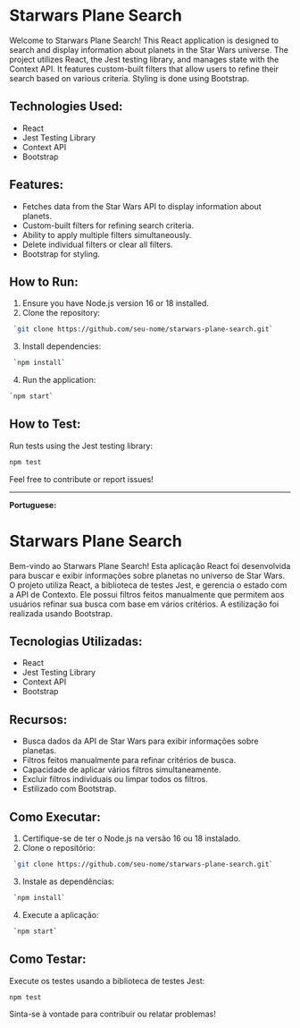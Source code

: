 # Starwars Plane Search

Welcome to Starwars Plane Search! This React application is designed to search and display information about planets in the Star Wars universe. The project utilizes React, the Jest testing library, and manages state with the Context API. It features custom-built filters that allow users to refine their search based on various criteria. Styling is done using Bootstrap.

## Technologies Used:

- React
- Jest Testing Library
- Context API
- Bootstrap

## Features:

- Fetches data from the Star Wars API to display information about planets.
- Custom-built filters for refining search criteria.
- Ability to apply multiple filters simultaneously.
- Delete individual filters or clear all filters.
- Bootstrap for styling.

## How to Run:

1. Ensure you have Node.js version 16 or 18 installed.
2. Clone the repository:
 
```bash
 `git clone https://github.com/seu-nome/starwars-plane-search.git`
```
3. Install dependencies: 

```bash
 `npm install`
```

4. Run the application:
   
  ```bash
`npm start`
```

## How to Test:

Run tests using the Jest testing library:

```bash
npm test
```

Feel free to contribute or report issues!

---

**Portuguese:**

# Starwars Plane Search

Bem-vindo ao Starwars Plane Search! Esta aplicação React foi desenvolvida para buscar e exibir informações sobre planetas no universo de Star Wars. O projeto utiliza React, a biblioteca de testes Jest, e gerencia o estado com a API de Contexto. Ele possui filtros feitos manualmente que permitem aos usuários refinar sua busca com base em vários critérios. A estilização foi realizada usando Bootstrap.

## Tecnologias Utilizadas:

- React
- Jest Testing Library
- Context API
- Bootstrap

## Recursos:

- Busca dados da API de Star Wars para exibir informações sobre planetas.
- Filtros feitos manualmente para refinar critérios de busca.
- Capacidade de aplicar vários filtros simultaneamente.
- Excluir filtros individuais ou limpar todos os filtros.
- Estilizado com Bootstrap.

## Como Executar:

1. Certifique-se de ter o Node.js na versão 16 ou 18 instalado.
2. Clone o repositório:

```bash
 `git clone https://github.com/seu-nome/starwars-plane-search.git`
```

3. Instale as dependências:

```bash
 `npm install`
```

4.  Execute a aplicação:

```bash
 `npm start`
```

## Como Testar:

Execute os testes usando a biblioteca de testes Jest:

```bash
npm test
```

Sinta-se à vontade para contribuir ou relatar problemas!
